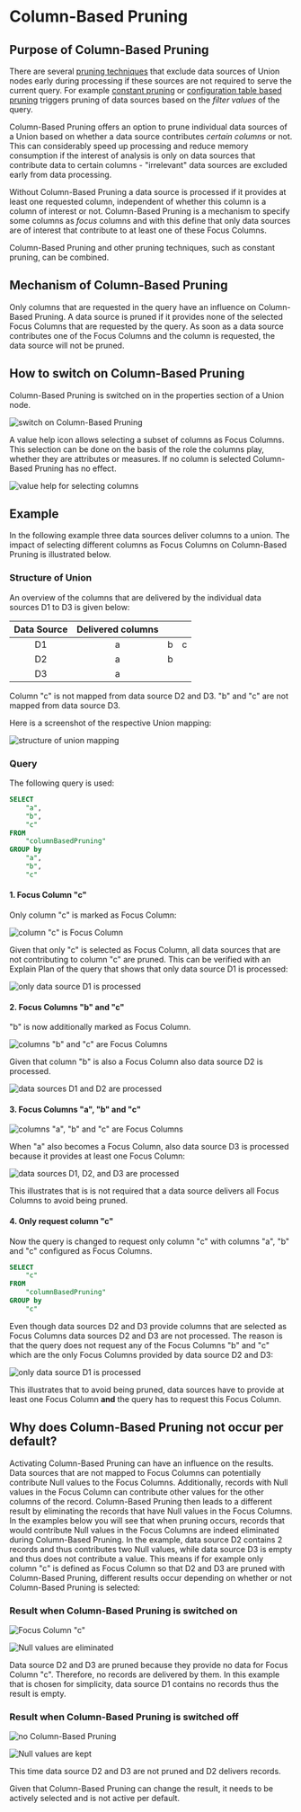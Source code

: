# Column-Based Pruning

## Purpose of Column-Based Pruning
There are several [pruning techniques](https://help.sap.com/viewer/4466fb5b5e3f4388a00b44aad5a4bffa/latest/en-US/92f5022be9234ed19d91d16c70c3b4b5.html) that exclude data sources of Union nodes early during processing if these sources are not required to serve the current query. For example [constant pruning](https://help.sap.com/viewer/4466fb5b5e3f4388a00b44aad5a4bffa/latest/en-US/58e7262f313f49cb961ce13571c8e54f.html) or [configuration table based pruning](https://help.sap.com/viewer/4466fb5b5e3f4388a00b44aad5a4bffa/latest/en-US/e6ecf3e9ed9d4c4080dc8c99f1f47143.html) triggers pruning of data sources based on the *filter values* of the query. 

Column-Based Pruning offers an option to prune individual data sources of a Union based on whether a data source contributes *certain columns* or not. This can considerably speed up processing and reduce memory consumption if the interest of analysis is only on data sources that contribute data to certain columns - "irrelevant" data sources are excluded early from data processing.

Without Column-Based Pruning a data source is processed if it provides at least one requested column, independent of whether this column is a column of interest or not. Column-Based Pruning is a mechanism to specify some columns as *focus* columns and with this define that only data sources are of interest that contribute to at least one of these Focus Columns.

Column-Based Pruning and other pruning techniques, such as constant pruning, can be combined.

## Mechanism of Column-Based Pruning
 Only columns that are requested in the query have an influence on Column-Based Pruning. A data source is pruned if it provides none of the selected Focus Columns that are requested by the query. As soon as a data source contributes one of the Focus Columns and the column is requested, the data source will not be pruned.

## How to switch on Column-Based Pruning
Column-Based Pruning is switched on in the properties section of a Union node. 

![switch on Column-Based Pruning](./screenshots/switchOnColumnBasedPruning.png)

A value help icon allows selecting a subset of columns as Focus Columns. This selection can be done on the basis of the role the columns play, whether they are attributes or measures. If no column is selected Column-Based Pruning has no effect. 

![value help for selecting columns](./screenshots/selectFocusColumns.png)

## Example
In the following example three data sources deliver columns to a union. The impact of selecting different columns as Focus Columns on Column-Based Pruning  is illustrated below.


### Structure of Union
An overview of the columns that are delivered by the individual data sources D1 to D3 is given below:

**Data Source**|**Delivered columns**| | |
:-----:|:-----:|:-----:|:-----:
D1|a|b|c
D2|a|b| 
D3|a| | 

Column "c" is not mapped from data source D2 and D3. "b" and "c" are not mapped from data source D3.

Here is a screenshot of the respective Union mapping:

![structure of union mapping](./screenshots/structureOfUnion.png)


### Query 

The following query is used:

```SQL
SELECT 
    "a",
    "b",
    "c"
FROM
    "columnBasedPruning"
GROUP by 
    "a",
    "b",
    "c"
```


#### 1. Focus Column "c"
Only column "c" is marked as Focus Column:

![column "c" is Focus Column](./screenshots/cFocus.png)

Given that only "c" is selected as Focus Column, all data sources that are not contributing to column "c" are pruned. This can be verified with an Explain Plan of the query that shows that only data source D1 is processed:

![only data source D1 is processed](./screenshots/resultFocusC.png)


#### 2. Focus Columns "b" and "c"
"b" is now additionally marked as Focus Column.

![columns "b" and "c" are Focus Columns](./screenshots/bcFocus.png)

Given that column "b" is also a Focus Column also data source D2 is processed.

![data sources D1 and D2 are processed](./screenshots/resultFocusBC.png)

#### 3. Focus Columns "a", "b" and "c"


![columns "a", "b" and "c" are Focus Columns](./screenshots/abcFocus.png)

When "a" also becomes a Focus Column, also data source D3 is processed because it provides at least one Focus Column:

![data sources D1, D2, and D3 are processed](./screenshots/resultFocusABC.png)

This illustrates that is is not required that a data source delivers all Focus Columns to avoid being pruned.

#### 4. Only request column "c"
Now the query is changed to request only column "c" with columns "a", "b" and "c" configured as Focus Columns.

```SQL
SELECT 
    "c"
FROM
    "columnBasedPruning"
GROUP by 
    "c"
```
Even though data sources D2 and D3 provide columns that are selected as Focus Columns data sources D2 and D3 are not processed. The reason is that the query does not request any of the Focus Columns "b" and "c" which are the only Focus Columns provided by data source D2 and D3:

![only data source D1 is processed](./screenshots/resultFocusABCOnlyRequestingC.png)

This illustrates that to avoid being pruned, data sources have to provide at least one Focus Column **and** the query has to request this Focus Column.

## Why does Column-Based Pruning not occur per default?
Activating Column-Based Pruning can have an influence on the results. Data sources that are not mapped to Focus Columns can potentially contribute Null values to the Focus Columns. Additionally, records with Null values in the Focus Column can contribute other values for the other columns of the record. Column-Based Pruning then leads to a different result by eliminating the records that have Null values in the Focus Columns. In the examples below you will see that when pruning occurs, records that would contribute  Null values in the Focus Columns are indeed eliminated during Column-Based Pruning. 
In the example, data source D2 contains 2 records and thus contributes two Null values, while data source D3 is empty and thus does not contribute a value.
This means if for example only column "c" is defined as Focus Column so that D2 and D3 are pruned with Column-Based Pruning, different results occur depending on whether or not Column-Based Pruning is selected:

### Result when Column-Based Pruning is switched on

![Focus Column "c"](./screenshots/cFocus.png)

![Null values are eliminated](./screenshots/resultColumnBasedPruningSwitchedOn.png)

Data source D2 and D3 are pruned because they provide no data for Focus Column "c". Therefore, no records are delivered by them. In this example that is chosen for simplicity, data source D1 contains no records thus the result is empty.

### Result when Column-Based Pruning is switched off

![no Column-Based Pruning](./screenshots/columnBasedPruningSwitchedOff.png)

![Null values are kept](./screenshots/resultColumnBasedPruningSwitchedOff.png)

This time data source D2 and D3 are not pruned and D2 delivers records.

Given that Column-Based Pruning can change the result, it needs to be actively selected and is not active per default.



